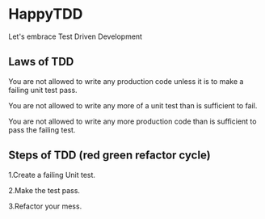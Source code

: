 # HappyTDD
Let's embrace Test Driven Development


## Laws of TDD

You are not allowed to write any production code unless it is to make a failing unit test pass.

You are not allowed to write any more of a unit test than is sufficient to fail.

You are not allowed to write any more production code than is sufficient to pass the failing test.


## Steps of TDD (red green refactor cycle)

1.Create a failing Unit test.

2.Make the test pass.

3.Refactor your mess.
